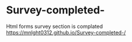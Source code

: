 # Survey-completed-
Html forms survey section is complated
https://mnlght0312.github.io/Survey-completed-/
